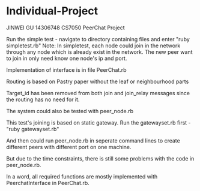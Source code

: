 # Individual-Project

JINWEI GU 14306748 CS7050 PeerChat Project

Run the simple test - navigate to directory containing files and enter "ruby simpletest.rb"
Note: In simpletest, each node could join in the network through any node which is already exist in the network. 
The new peer want to join in only need know one node's ip and port.

Implementation of interface is in file PeerChat.rb

Routing is based on Pastry paper without the leaf or neighbourhood parts

Target_id has been removed from both join and join_relay messages since the routing has no need for it.


The system could also be tested with peer_node.rb

This test's joining is based on static gateway. Run the gatewayset.rb first - "ruby gatewayset.rb"

And then could run peer_node.rb in seperate command lines to create different peers with different port on one machine.

But due to the time constraints, there is still some problems with the code in peer_node.rb.


In a word, all required functions are mostly implemented with PeerchatInterface in PeerChat.rb.
